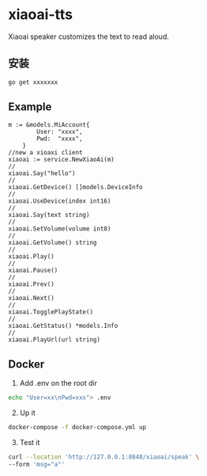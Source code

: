 # xiaoai-tts
Xiaoai speaker customizes the text to read aloud.


## 安装

```bash
go get xxxxxxx
```

## Example

```golang
m := &models.MiAccount{
		User: "xxxx",
		Pwd:  "xxxx",
	}
//new a xioaxi client
xiaoai := service.NewXiaoAi(m)
//
xiaoai.Say("hello")
//
xiaoai.GetDevice() []models.DeviceInfo
//
xiaoai.UseDevice(index int16)
//
xiaoai.Say(text string)
//
xiaoai.SetVolume(volume int8)
//
xiaoai.GetVolume() string
//
xiaoai.Play()
//
xiaoai.Pause()
//
xiaoai.Prev()
//
xiaoai.Next()
//
xiaoai.TogglePlayState()
//
xiaoai.GetStatus() *models.Info
//
xiaoai.PlayUrl(url string)
```

## Docker
1. Add .env on the root dir

```bash
echo "User=xx\nPwd=xxx"> .env
```
2. Up it
```bash
docker-compose -f docker-compose.yml up
```
3. Test it
```bash
curl --location 'http://127.0.0.1:8848/xiaoai/speak' \
--form 'msg="a"'
